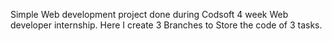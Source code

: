 Simple Web development project done during Codsoft 4 week Web developer internship.
Here I create 3 Branches to Store the code of 3 tasks.
